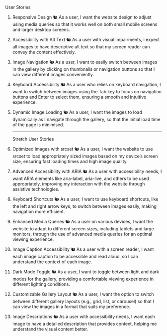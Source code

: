 User Stories

1. Responsive Design
   🐿️ As a user, I want the website design to adjust using media queries so that it works well on both small mobile screens and larger desktop screens.
2. Accessibility with Alt Text
   🐿️ As a user with visual impairments, I expect all images to have descriptive alt text so that my screen reader can convey the content effectively.
3. Image Navigation
   🐿️ As a user, I want to easily switch between images in the gallery by clicking on thumbnails or navigation buttons so that I can view different images conveniently.
4. Keyboard Accessibility
   🐿️ As a user who relies on keyboard navigation, I want to switch between images using the Tab key to focus on navigation buttons and Enter to select them, ensuring a smooth and intuitive experience.
5. Dynamic Image Loading
   🐿️ As a user, I want the images to load dynamically as I navigate through the gallery, so that the initial load time of the page is minimised.

   ***

   Stretch User Stories

6. Optimized Images with srcset
   🐿️ As a user, I want the website to use srcset to load appropriately sized images based on my device’s screen size, ensuring fast loading times and high image quality.
7. Advanced Accessibility with ARIA
   🐿️ As a user with accessibility needs, I want ARIA elements like aria-label, aria-live, and others to be used appropriately, improving my interaction with the website through assistive technologies.
8. Keyboard Shortcuts
   🐿️ As a user, I want to use keyboard shortcuts, like the left and right arrow keys, to switch between images easily, making navigation more efficient.
9. Enhanced Media Queries
   🐿️ As a user on various devices, I want the website to adapt to different screen sizes, including tablets and large monitors, through the use of advanced media queries for an optimal viewing experience.
10. Image Caption Accessibility
    🐿️ As a user with a screen reader, I want each image caption to be accessible and read aloud, so I can understand the context of each image.
11. Dark Mode Toggle
    🐿️ As a user, I want to toggle between light and dark modes for the gallery, providing a comfortable viewing experience in different lighting conditions.
12. Customizable Gallery Layout
    🐿️ As a user, I want the option to switch between different gallery layouts (e.g., grid, list, or carousel) so that I can view the images in a format that suits my preference.
13. Image Descriptions
    🐿️ As a user with accessibility needs, I want each image to have a detailed description that provides context, helping me understand the visual content better.
